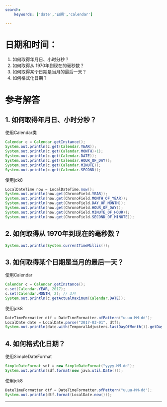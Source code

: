 ```yaml
---
search:
    keywords: ['date','日期','calendar']

---
```



# 日期和时间： 
1. 如何取得年月日、小时分秒？ 
2. 如何取得从 1970年到现在的毫秒数？ 
3. 如何取得某个日期是当月的最后一天？ 
4. 如何格式化日期？

# 参考解答

## 1. 如何取得年月日、小时分秒？ 

使用Calendar类
```java
Calendar c = Calendar.getInstance();
System.out.println(c.get(Calendar.YEAR));
System.out.println(c.get(Calendar.MONTH)+1);
System.out.println(c.get(Calendar.DATE));
System.out.println(c.get(Calendar.HOUR_OF_DAY));
System.out.println(c.get(Calendar.MINUTE));
System.out.println(c.get(Calendar.SECOND));
```
使用jdk8
```java
LocalDateTime now = LocalDateTime.now();
System.out.println(now.get(ChronoField.YEAR));
System.out.println(now.get(ChronoField.MONTH_OF_YEAR));
System.out.println(now.get(ChronoField.DAY_OF_MONTH));
System.out.println(now.get(ChronoField.HOUR_OF_DAY));
System.out.println(now.get(ChronoField.MINUTE_OF_HOUR));
System.out.println(now.get(ChronoField.SECOND_OF_MINUTE));
```

## 2. 如何取得从 1970年到现在的毫秒数？ 

```java
System.out.println(System.currentTimeMillis());
```

## 3. 如何取得某个日期是当月的最后一天？
使用Calendar
```java
Calendar c = Calendar.getInstance();
c.set(Calendar.YEAR, 2017);
c.set(Calendar.MONTH, 2); // 3月
System.out.println(c.getActualMaximum(Calendar.DATE));
```
使用jdk8
```java
DateTimeFormatter dtf = DateTimeFormatter.ofPattern("uuuu-MM-dd");
LocalDate date = LocalDate.parse("2017-03-01", dtf);
System.out.println(date.with(TemporalAdjusters.lastDayOfMonth()).getDayOfMonth());
```

## 4. 如何格式化日期？
使用SimpleDateFormat
```java
SimpleDateFormat sdf = new SimpleDateFormat("yyyy-MM-dd");
System.out.println(sdf.format(new java.util.Date()));
```

使用jdk8
```java
DateTimeFormatter dtf = DateTimeFormatter.ofPattern("uuuu-MM-dd");
System.out.println(dtf.format(LocalDate.now()));
```
---


